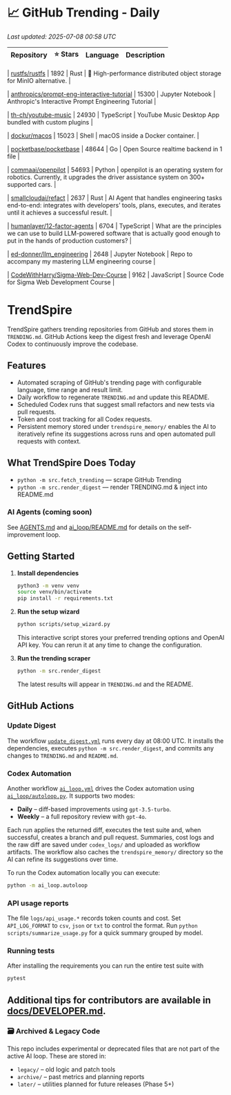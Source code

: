 <!-- TRENDING_START -->
# 📈 GitHub Trending - Daily

_Last updated: 2025-07-08 00:58 UTC_

| Repository | ⭐ Stars | Language | Description |
|------------|--------:|----------|-------------|

| [rustfs/rustfs](https://github.com/rustfs/rustfs) | 1892 | Rust | 🚀 High-performance distributed object storage for MinIO alternative. |

| [anthropics/prompt-eng-interactive-tutorial](https://github.com/anthropics/prompt-eng-interactive-tutorial) | 15300 | Jupyter Notebook | Anthropic's Interactive Prompt Engineering Tutorial |

| [th-ch/youtube-music](https://github.com/th-ch/youtube-music) | 24930 | TypeScript | YouTube Music Desktop App bundled with custom plugins |

| [dockur/macos](https://github.com/dockur/macos) | 15023 | Shell | macOS inside a Docker container. |

| [pocketbase/pocketbase](https://github.com/pocketbase/pocketbase) | 48644 | Go | Open Source realtime backend in 1 file |

| [commaai/openpilot](https://github.com/commaai/openpilot) | 54693 | Python | openpilot is an operating system for robotics. Currently, it upgrades the driver assistance system on 300+ supported cars. |

| [smallcloudai/refact](https://github.com/smallcloudai/refact) | 2637 | Rust | AI Agent that handles engineering tasks end-to-end: integrates with developers’ tools, plans, executes, and iterates until it achieves a successful result. |

| [humanlayer/12-factor-agents](https://github.com/humanlayer/12-factor-agents) | 6704 | TypeScript | What are the principles we can use to build LLM-powered software that is actually good enough to put in the hands of production customers? |

| [ed-donner/llm_engineering](https://github.com/ed-donner/llm_engineering) | 2648 | Jupyter Notebook | Repo to accompany my mastering LLM engineering course |

| [CodeWithHarry/Sigma-Web-Dev-Course](https://github.com/CodeWithHarry/Sigma-Web-Dev-Course) | 9162 | JavaScript | Source Code for Sigma Web Development Course |
<!-- TRENDING_END -->

# TrendSpire

TrendSpire gathers trending repositories from GitHub and stores them in `TRENDING.md`. GitHub Actions keep the digest fresh and leverage OpenAI Codex to continuously improve the codebase.

## Features

- Automated scraping of GitHub's trending page with configurable language, time range and result limit.
- Daily workflow to regenerate `TRENDING.md` and update this README.
- Scheduled Codex runs that suggest small refactors and new tests via pull requests.
- Token and cost tracking for all Codex requests.
- Persistent memory stored under `trendspire_memory/` enables the AI to
  iteratively refine its suggestions across runs and open automated pull
  requests with context.

## What TrendSpire Does Today

- `python -m src.fetch_trending` — scrape GitHub Trending
- `python -m src.render_digest` — render TRENDING.md & inject into README.md

### AI Agents (coming soon)
See [AGENTS.md](./AGENTS.md) and [ai_loop/README.md](./ai_loop/README.md) for details on the self-improvement loop.

## Getting Started

1. **Install dependencies**
   ```bash
   python3 -m venv venv
   source venv/bin/activate
   pip install -r requirements.txt
   ```

2. **Run the setup wizard**
   ```bash
   python scripts/setup_wizard.py
   ```
   This interactive script stores your preferred trending options and OpenAI API key.
   You can rerun it at any time to change the configuration.

3. **Run the trending scraper**
   ```bash
   python -m src.render_digest
   ```
   The latest results will appear in `TRENDING.md` and the README.


## GitHub Actions

### Update Digest

The workflow [`update_digest.yml`](.github/workflows/update_digest.yml) runs every day at 08:00 UTC. It installs the dependencies, executes `python -m src.render_digest`, and commits any changes to `TRENDING.md` and `README.md`.

### Codex Automation

Another workflow [`ai_loop.yml`](.github/workflows/ai_loop.yml) drives the Codex automation using [`ai_loop/autoloop.py`](ai_loop/autoloop.py). It supports two modes:

- **Daily** – diff-based improvements using `gpt-3.5-turbo`.
- **Weekly** – a full repository review with `gpt-4o`.

Each run applies the returned diff, executes the test suite and, when successful, creates a branch and pull request. Summaries, cost logs and the raw diff are saved under `codex_logs/` and uploaded as workflow artifacts. The workflow also caches the `trendspire_memory/` directory so the AI can refine its suggestions over time.

To run the Codex automation locally you can execute:

```bash
python -m ai_loop.autoloop
```

### API usage reports

The file `logs/api_usage.*` records token counts and cost. Set `API_LOG_FORMAT`
to `csv`, `json` or `txt` to control the format. Run `python
scripts/summarize_usage.py` for a quick summary grouped by model.

### Running tests

After installing the requirements you can run the entire test suite with

```bash
pytest
```

Additional tips for contributors are available in
[docs/DEVELOPER.md](docs/DEVELOPER.md).
---

### 🗃 Archived & Legacy Code

This repo includes experimental or deprecated files that are not part of the active AI loop. These are stored in:

- `legacy/` – old logic and patch tools
- `archive/` – past metrics and planning reports
- `later/` – utilities planned for future releases (Phase 5+)
